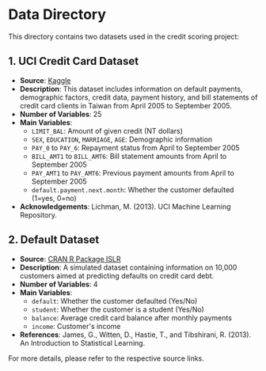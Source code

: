 # Data Directory

This directory contains two datasets used in the credit scoring project:

## 1. UCI Credit Card Dataset
- **Source**: [Kaggle](https://www.kaggle.com/datasets/uciml/default-of-credit-card-clients-dataset)
- **Description**: This dataset includes information on default payments, demographic factors, credit data, payment history, and bill statements of credit card clients in Taiwan from April 2005 to September 2005.
- **Number of Variables**: 25
- **Main Variables**:
  - `LIMIT_BAL`: Amount of given credit (NT dollars)
  - `SEX`, `EDUCATION`, `MARRIAGE`, `AGE`: Demographic information
  - `PAY_0` to `PAY_6`: Repayment status from April to September 2005
  - `BILL_AMT1` to `BILL_AMT6`: Bill statement amounts from April to September 2005
  - `PAY_AMT1` to `PAY_AMT6`: Previous payment amounts from April to September 2005
  - `default.payment.next.month`: Whether the customer defaulted (1=yes, 0=no)
- **Acknowledgements**: Lichman, M. (2013). UCI Machine Learning Repository.

## 2. Default Dataset
- **Source**: [CRAN R Package ISLR](https://rdrr.io/cran/ISLR/man/Default.html)
- **Description**: A simulated dataset containing information on 10,000 customers aimed at predicting defaults on credit card debt.
- **Number of Variables**: 4
- **Main Variables**:
  - `default`: Whether the customer defaulted (Yes/No)
  - `student`: Whether the customer is a student (Yes/No)
  - `balance`: Average credit card balance after monthly payments
  - `income`: Customer's income
- **References**: James, G., Witten, D., Hastie, T., and Tibshirani, R. (2013). An Introduction to Statistical Learning.

For more details, please refer to the respective source links.

